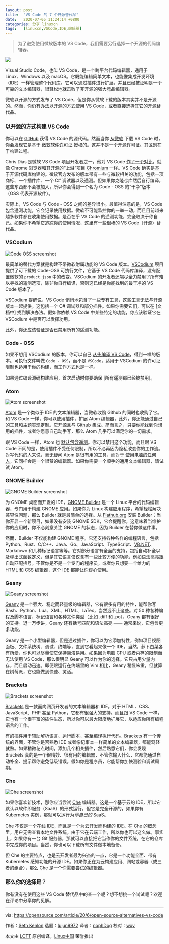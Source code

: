 ```yaml
---
layout: post
title:	"VS Code 的 7 个开源替代品"
date:	2020-07-05 11:24:14 +0800 
categories:	分享 linuxcn 
tags:	[linuxcn,VSCode,IDE,编辑器]
---
```




> 
> 为了避免使用微软版本的 VS Code，我们需要另行选择一个开源的代码编辑器。
> 
> 
> 


![](/Asserts/Images//attachment/album/202007/05/112348n834svpa48v08vsa.png)


Visual Studio Code，也叫 VS Code，是一个跨平台代码编辑器，通用于 Linux、Windows 以及 macOS。它既能编辑简单文本，也能像集成开发环境（IDE）一样管理整个代码库。它可以通过插件进行扩展，并且已经被证明是一个可靠的文本编辑器，很轻松地就击败了非开源的强大竞品编辑器。


微软以开源的方式发布了 VS Code，但是你从微软下载的版本其实并不是开源的。然而，你仍有办法以开源的方式使用 VS Code，或者直接选择其它的开源替代品。


### 以开源的方式构建 VS Code


你可以在 [GitHub](https://github.com/microsoft/vscode) 获得 VS Code 的源代码。然而当你 [从微软](https://code.visualstudio.com/) 下载 VS Code 时，你会发现它是基于 [微软软件许可证](https://code.visualstudio.com/license) 授权的。这并不是一个开源许可证。其区别在于构建过程。


Chris Dias 是微软 VS Code 项目开发者之一，他对 VS Code [作了一个对比](https://github.com/Microsoft/vscode/issues/60#issuecomment-161792005)，就像 Chrome 浏览器和其开源的“上游”项目 [Chromium](https://www.chromium.org/) 一样。VS Code 确实是基于开源代码库构建的。微软官方发布的版本带有一些与微软相关的功能，包括一项商标、一个插件库、一个 C# 调试器以及遥测。但如果你克隆仓库然后自行编译，这些东西都不会被加入，所以你会得到一个名为 Code - OSS 的“干净”版本（OSS 代表开源软件）。


实际上，VS Code 与 Code - OSS 之间的差异很小。最值得注意的是，VS Code 包含遥测功能，它会记录使用数据。微软不可能监控你的一举一动，而且目前越来越多软件都在收集使用数据。是否在乎 VS Code 的遥测功能，完全取决于你自己。如果你不希望它追踪你的使用情况，这里有一些很棒的 VS Code（开源）替代品。


### VSCodium


![Code OSS screenshot](/Asserts/Images//attachment/album/202007/05/112423fiuu0uooou757nek.png "Code OSS screenshot")


最简单的替代方案就是构建不带微软附属功能的 VS Code 版本。[VSCodium](https://vscodium.com/) 项目提供了可下载的 Code-OSS 可执行文件，它基于 VS Code 代码库编译，没有配置微软的 `product.json` 中的改变。VSCodium 的开发者还竭尽全力禁用了所有难以寻找的遥测选项，除非你自行编译，否则这已经是你能找到的最干净的 VS Code 版本了。


VSCodium 提醒说，VS Code 悄悄地包含了一些专有工具，这些工具无法与开源版本一起提供。这包括一个 C# 调试器和部分插件。如果你需要它们，可以在 [文档中] 找到解决办法。假如你依赖 VS Code 中某些特定的功能，你应该验证它在 VSCodium 中是否可以发挥功用。


此外，你还应该验证是否已禁用所有的遥测功能。


### Code - OSS


如果不想用 VSCodium 的版本，你可以自己 [从头编译 VS Code](https://github.com/Microsoft/vscode/wiki/How-to-Contribute#build-and-run)，得到一样的版本。可执行文件叫做 `Code - OSS`，而不是 `VSCode`，适用于 VSCodium 的许可证限制也适用于你的构建，而工作方式也是一样。


如果通过编译源码构建应用，首次启动时你要确保 [所有遥测都已经被禁用]。


### Atom


![Atom screenshot](/Asserts/Images//attachment/album/202007/05/112426faxe9eoxptp0x4px.jpg "Atom screenshot")


[Atom](http://atom.io) 是一个类似于 IDE 的文本编辑器，当微软收购 Github 的同时也收购了它。和 VS Code 一样，你可以使用插件，扩展 Atom 编辑器，此外，你还能通过自己的工具和主题实现定制。它开源且与 Github 集成。简而言之，只要你能找到你想用的插件，或者你愿意自己动手写，那么 Atom 几乎可以满足你的一切需求。


跟 VS Code 一样，Atom 也 [默认包含遥测](https://discuss.atom.io/t/how-do-i-disable-the-metrics-or-tracking/24520)。你可以禁用这个功能，而且跟 VS Code 不同的是，使用插件不受任何限制，所以不必再因为隐私改变你的工作流。对写代码的人来说，毫无疑问 Atom 是很有用的工具，而对于 [使用电脑的任何人](https://opensource.com/article/19/4/write-git)，它同样会是一个很赞的编辑器。如果你需要一个顺手的通用文本编辑器，请试试 Atom。


### GNOME Builder


![GNOME Builder screenshot](/Asserts/Images//attachment/album/202007/05/112435ykjisjeeyxwisdzo.png "GNOME Builder screenshot")


为 GNOME 桌面而开发的 IDE，[GNOME Builder](https://wiki.gnome.org/Apps/Builder) 是一个 Linux 平台的代码编辑器，专门用于构建 GNOME 应用。如果你为 Linux 构建应用程序，希望轻松解决兼容性问题，那么 Builder 就是最简单的选择。从 [Flathub.org](https://flathub.org/apps/details/org.gnome.Builder) 安装 Builder；当你开启一个新项目，如果没有安装 GNOME SDK，它会提醒你。这意味着当维护你的应用时，你不必刻意关注 GNOME 的状态，因为 Builder 在替你做这件事。


然而，Builder 不仅能构建 GNOME 程序。它还支持各种各样的编程语言，包括 Python、Rust、C/C++、Java、Go、JavaScript、TypeScript、[VB.NET](http://VB.NET)、Markdown 和几种标记语言等等。它对部分语言有全面的支持，包括自动补全以及弹出式函数定义，但是其它语言仅仅含有一些比较方便的功能，例如语法高亮跟自动匹配括号。不管你是不是一个专门的程序员，或者你只想要一个给力的 HTML 和 CSS 编辑器，这个 IDE 都能让你舒心使用。


### Geany


![Geany screenshot](/Asserts/Images//attachment/album/202007/05/112443undlefnux2q0cumw.png "Geany screenshot")


[Geany](https://www.geany.org/) 是一个强大、稳定而轻量级的编辑器，它有很多有用的特性，能帮你写 Bash、Python、Lua、XML、HTML、LaTex，当然远不止这些。对 50 种各种编程及脚本语言、标记语言和各种文件类型（比如 .diff 和 .po），Geany 都有很好的支持。退一万步讲，Geany 还有括号匹配和语法高亮 —— 通常来说，它包含更多功能。


Geany 是一个小型编辑器，但是通过插件，你可以为它添加特性，例如项目视图面板、文件系统树、调试、终端等，直到它看起来像一个 IDE。当然，萝卜白菜各有所爱，你也可以尽量使它保持简洁易用。如果因为电脑 CPU 或者内存的限制而无法使用 VS Code，那么很明显 Geany 可以作为你的选择。它只占用少量内存，而且启动迅速。即便跟运行在终端里的 Vim 相比，Geany 稍显笨重，但就算在树莓派，它也能做到快速、灵活。


### Brackets


![Brackets screenshot](/Asserts/Images//attachment/album/202007/05/112446pnv8386r2v2p080n.jpg "Brackets screenshot")


[Brackets](http://brackets.io/) 是一款面向网页开发者的文本编辑器和 IDE。对于 HTML、CSS、JavaScript、PHP 甚至 Python，它都有很强大的支持。而且跟 VS Code 一样，它也有一个很丰富的插件生态，所以你可以最大限度地扩展它，以适应你所有编程语言的工作。


有的插件用于辅助解析语言、运行脚本，甚至编译执行代码。Brackets 有一个传统的界面，不管你是否熟悉 IDE 或者像记事本一样简单的文本编辑器，都能驾轻就熟。如果稍微花点时间，添加几个相关插件，然后熟悉它们，你会发现 Brackets 真的是一个很精妙、很有用的编辑器，不管你输入什么，它都能通过自动补全、提示帮你避免低级错误。假如你是程序员，它能帮你加快测验和调试周期。


### Che


![Che screenshot](/Asserts/Images//attachment/album/202007/05/112449ss44ycifm36b6bf5.jpg "Che screenshot")


如果你喜欢新技术，那你应当尝试 [Che](https://www.eclipse.org/che/extend/) 编辑器。这是一个基于云的 IDE，所以它默认以软件即服务（SaaS）的形式运行，但它是完全开源的，如果你有 Kubernetes 实例，那就可以运行为*你自己的* SaaS。


Che 不仅是一个在线 IDE，而且是一个为云开发而构建的 IDE。在 Che 的概念里，用户无需查看本地文件系统。由于它在云端工作，所以你也可以这么做。事实上，如果你有一台 Git 服务器，那就可以直接把它当作你的文件系统，在它的仓库中完成你的项目。当然，你也可以下载所有文件做本地备份。


但 Che 的主要特点，也是云开发者最为兴奋的一点，它是一个功能全面、带有 Kubernetes 感知功能的开源 IDE。如果你正在为云构建应用、网站或容器（或三者的组合），那么 Che 是一个你需要尝试的编辑器。


### 那么你的选择是？


你有没有在使用这些 VS Code 替代品中的某一个呢？想不想挑一个试试呢？欢迎在评论中分享你的见解。




---


via: <https://opensource.com/article/20/6/open-source-alternatives-vs-code>


作者：[Seth Kenlon](https://opensource.com/users/seth) 选题：[lujun9972](https://github.com/lujun9972) 译者：[nophDog](https://github.com/nophDog) 校对：[wxy](https://github.com/wxy)


本文由 [LCTT](https://github.com/LCTT/TranslateProject) 原创编译，[Linux中国](https://linux.cn/) 荣誉推出
